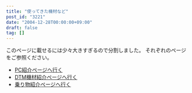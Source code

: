 ```yaml
---
title: "使ってきた機材など"
post_id: "3221"
date: "2004-12-28T00:00:00+09:00"
draft: false
tag: []
---
```



このページに載せるには少々大きすぎるので分割しました。 それぞれのページをご参照ください。

  * [PC紹介ページへ行く](/category/goods?tag=pc)
  * [DTM機材紹介ページへ行く](/category/goods?tag=dtm)
  * [乗り物紹介ページへ行く](/category/goods?tag=vehicles)
